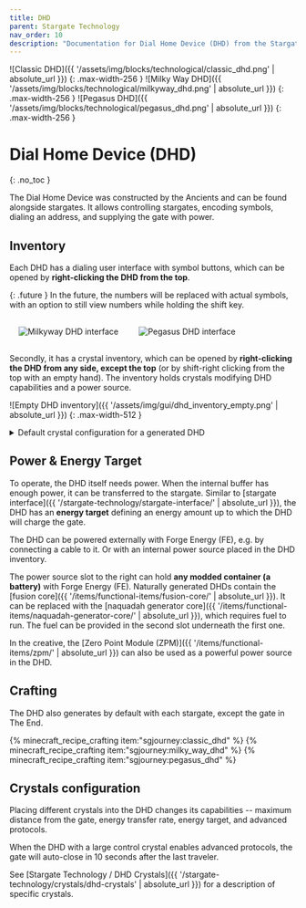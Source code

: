 ```yaml
---
title: DHD
parent: Stargate Technology
nav_order: 10
description: "Documentation for Dial Home Device (DHD) from the Stargate Journey Minecraft mod."
---
```


<div class="flex-row" markdown="block" style="justify-content: space-between; align-items: center;">

![Classic DHD]({{ '/assets/img/blocks/technological/classic_dhd.png' | absolute_url }})
{: .max-width-256 }
![Milky Way DHD]({{ '/assets/img/blocks/technological/milkyway_dhd.png' | absolute_url }})
{: .max-width-256 }
![Pegasus DHD]({{ '/assets/img/blocks/technological/pegasus_dhd.png' | absolute_url }})
{: .max-width-256 }

</div>

# Dial Home Device (DHD)
{: .no_toc }

The Dial Home Device was constructed by the Ancients and can be found alongside stargates.
It allows controlling stargates, encoding symbols, dialing an address, and supplying the gate with power.

## Inventory
Each DHD has a dialing user interface with symbol buttons, which can be opened by **right-clicking the DHD from the top**.

{: .future }
In the future, the numbers will be replaced with actual symbols,
with an option to still view numbers while holding the shift key.

<div class="flex-row flex-wrap">
<img alt="Milkyway DHD interface" class="max-width-512" style="margin: 1rem"
    src="{{ '/assets/img/gui/milkyway_dhd_gui.png' | absolute_url }}">
<img alt="Pegasus DHD interface" class="max-width-512" style="margin: 1rem"
    src="{{ '/assets/img/gui/pegasus_dhd_gui.png' | absolute_url }}">
</div>


Secondly, it has a crystal inventory, which can be opened by **right-clicking the DHD from any side, except the top**
(or by shift-right clicking from the top with an empty hand).
The inventory holds crystals modifying DHD capabilities and a power source.


![Empty DHD inventory]({{ '/assets/img/gui/dhd_inventory_empty.png' | absolute_url }})
{: .max-width-512 }

<details>
<summary>Default crystal configuration for a generated DHD</summary>
<img alt="Milkyway DHD inventory" class="max-width-512" src="{{ '/assets/img/gui/milkyway_dhd_inventory.png' | absolute_url }}">
<img alt="Pegasus DHD inventory" class="max-width-512" src="{{ '/assets/img/gui/pegasus_dhd_inventory.png' | absolute_url }}">
<p>Classic and Milkyway DHD on the left, Pegasus DHD with advanced crystals on the right.</p>
</details>

## Power & Energy Target

To operate, the DHD itself needs power.
When the internal buffer has enough power, it can be transferred to the stargate.
Similar to [stargate interface]({{ '/stargate-technology/stargate-interface/' | absolute_url }}),
the DHD has an **energy target** defining an energy amount up to which the DHD will charge the gate.

The DHD can be powered externally with Forge Energy (FE), e.g. by connecting a cable to it.
Or with an internal power source placed in the DHD inventory.

The power source slot to the right can hold **any modded container (a battery)** with Forge Energy (FE).
Naturally generated DHDs contain the [fusion core]({{ '/items/functional-items/fusion-core/' | absolute_url }}).
It can be replaced with the [naquadah generator core]({{ '/items/functional-items/naquadah-generator-core/' | absolute_url }}),
which requires fuel to run. The fuel can be provided in the second slot underneath the first one.

In the creative, the [Zero Point Module (ZPM)]({{ '/items/functional-items/zpm/' | absolute_url }}) 
can also be used as a powerful power source in the DHD.

## Crafting

The DHD also generates by default with each stargate, except the gate in The End.

{% minecraft_recipe_crafting item:"sgjourney:classic_dhd" %}
{% minecraft_recipe_crafting item:"sgjourney:milky_way_dhd" %}
{% minecraft_recipe_crafting item:"sgjourney:pegasus_dhd" %}


## Crystals configuration

Placing different crystals into the DHD changes its capabilities -- maximum distance from the gate,
energy transfer rate, energy target, and advanced protocols.

When the DHD with a large control crystal enables advanced protocols, the gate will auto-close in 10 seconds after the last traveler.

See [Stargate Technology / DHD Crystals]({{ '/stargate-technology/crystals/dhd-crystals' | absolute_url }})
for a description of specific crystals.